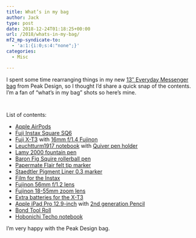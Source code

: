 ```yaml
---
title: What’s in my bag
author: Jack
type: post
date: 2018-12-24T01:18:25+00:00
url: /2018/whats-in-my-bag/
mf2_mp-syndicate-to:
  - 'a:1:{i:0;s:4:"none";}'
categories:
  - Misc

---
```

I spent some time rearranging things in my new [13&#8243; Everyday Messenger bag][1] from Peak Design, so I thought I&#8217;d share a quick snap of the contents. I&#8217;m a fan of &#8220;what&#8217;s in my bag&#8221; shots so here&#8217;s mine.<figure class="wp-block-image">

<img src="https://jack.baty.net/wp-content/uploads/2018/12/DSCF3088-821x1024.jpg" alt="" class="wp-image-2218" srcset="https://jack.baty.net/wp-content/uploads/2018/12/DSCF3088.jpg 821w, https://jack.baty.net/wp-content/uploads/2018/12/DSCF3088-241x300.jpg 241w, https://jack.baty.net/wp-content/uploads/2018/12/DSCF3088-768x958.jpg 768w, https://jack.baty.net/wp-content/uploads/2018/12/DSCF3088-750x935.jpg 750w" sizes="(max-width: 821px) 100vw, 821px" /></figure> <figure class="wp-block-image"><img src="https://jack.baty.net/wp-content/uploads/2018/12/DSCF3090-1024x683.jpg" alt="" class="wp-image-2219" srcset="https://jack.baty.net/wp-content/uploads/2018/12/DSCF3090.jpg 1024w, https://jack.baty.net/wp-content/uploads/2018/12/DSCF3090-300x200.jpg 300w, https://jack.baty.net/wp-content/uploads/2018/12/DSCF3090-768x512.jpg 768w, https://jack.baty.net/wp-content/uploads/2018/12/DSCF3090-750x500.jpg 750w" sizes="(max-width: 1024px) 100vw, 1024px" /></figure> 

List of contents:

  * [Apple AirPods][2]
  * [Fuji Instax Square SQ6][3]
  * [Fuji X-T3][4] with [16mm f/1.4 Fujinon][5]
  * [Leuchtturm1917 notebook][6] with [Quiver pen holder][7]
  * [Lamy 2000 fountain pen][8]
  * [Baron Fig Squire rollerball pen][9]
  * [Papermate Flair felt tip marker][10]
  * [Staedtler Pigment Liner 0.3 marker][11]
  * [Film for the Instax][12]
  * [Fujinon 56mm f/1.2 lens][13]
  * [Fujinon 18-55mm zoom lens][14]
  * [Extra batteries for the X-T3][15]
  * [Apple iPad Pro 12.9-inch][16] with [2nd generation Pencil][17]
  * [Bond Tool Roll][18]
  * [Hobonichi Techo notebook][19]

I&#8217;m very happy with the Peak Design bag.

 [1]: https://www.peakdesign.com/collections/everyday-bags/products/everyday-messenger?variant=2164691370028
 [2]: https://www.apple.com/airpods/
 [3]: http://www.fujifilm.com/products/instant_photo/cameras/instax_square_sq6/
 [4]: https://www.bhphotovideo.com/c/product/1433839-REG/fujifilm_16588509_x_t3_mirrorless_digital_camera.html
 [5]: https://www.bhphotovideo.com/c/product/1138987-REG/fujifilm_xf_16mm_f_1_4_r.html
 [6]: https://www.gouletpens.com/products/leuchtturm1917-medium-a5-notebook-black-dot-grid?variant=11884714295339
 [7]: https://www.quiverglobal.com/large-single-pen-holder-for-notebooks-quiver/
 [8]: https://www.gouletpens.com/products/lamy-2000-fountain-pen-makrolon?variant=11884844875819
 [9]: https://www.baronfig.com/products/squire
 [10]: https://www.jetpens.com/Paper-Mate-Flair-Felt-Tip-Pen-Medium-Point-Black/pd/13340
 [11]: https://www.jetpens.com/Staedtler-Pigment-Liner-Marker-Pen-0.3-mm-Black/pd/7938
 [12]: https://www.bhphotovideo.com/c/product/1406035-REG/fujifilm_16583664_instax_square_film_us.html
 [13]: https://www.bhphotovideo.com/c/product/1021630-REG/fujifilm_xf_56mm_f_1_2_r.html
 [14]: https://www.bhphotovideo.com/c/product/883530-REG/Fujifilm_XF_18_55mm_f_2_8_4_OIS.html
 [15]: https://www.bhphotovideo.com/c/product/1263624-REG/fujifilm_16528470_np_w126s_li_ion_battery_pack.html
 [16]: https://www.apple.com/ipad-pro/
 [17]: https://www.apple.com/apple-pencil/
 [18]: https://bondtravelgear.com/collections/pouches/products/tool-roll
 [19]: https://www.1101.com/store/techo/en/